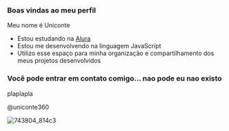### Boas vindas ao meu perfil

Meu nome é Uniconte

- Estou estudando na [Alura](https://www.alura.com.br)
- Estou me desenvolvendo na linguagem JavaScript
- Utilizo esse espaço para minha organização e compartilhamento dos meus projetos desenvolvidos

### Você pode entrar em contato comigo... nao pode eu nao existo

plaplapla

@uniconte360

![743804_814c3](https://github.com/user-attachments/assets/1922e5ed-dbae-4418-b7ac-36d0bc7bf43a)

